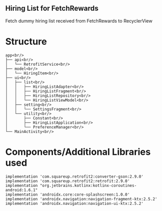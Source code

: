 ## Hiring List for FetchRewards

Fetch dummy hiring list received from FetchRewards to RecyclerView


# Structure
```
app<br/>
├── api<br/>
│   └── RetrofitService<br/>
├── model<br/>
│   └── HiringItem<br/>
├── ui<br/>
│   ├── list<br/>
│   │   ├── HiringListAdapter<br/>
│   │   ├── HiringListFragment<br/>
│   │   ├── HiringListRepository<br/>
│   │   └── HiringListViewModel<br/>
│   ├── setting<br/>
│   │   └── SettingsFragment<br/>
│   └── utility<br/>
│       ├── Constant<br/>
│       ├── HiringListApplication<br/>
│       └── PreferenceManager<br/>
└── MainActivity<br/>
```
# Components/Additional Libraries used
```
implementation 'com.squareup.retrofit2:converter-gson:2.9.0'
implementation 'com.squareup.retrofit2:retrofit:2.9.0'
implementation "org.jetbrains.kotlinx:kotlinx-coroutines-android:1.6.1"
implementation 'androidx.core:core-splashscreen:1.0.0'
implementation 'androidx.navigation:navigation-fragment-ktx:2.5.2'
implementation 'androidx.navigation:navigation-ui-ktx:2.5.2'
```
